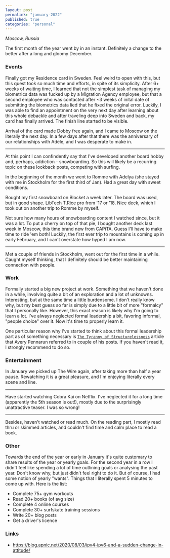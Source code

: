 ```yaml
---
layout: post
permalink: "january-2022"
published: true
categories: "personal" 
---
```


_Moscow, Russia_

The first month of the year went by in an instant. Definitely a change to the better after a long and gloomy December. 

### Events
Finally got my Residence card in Sweden. Feel weird to open with this, but this quest took so much time and efforts, in spite of its simplicity. After 6+ weeks of waiting time, I learned that not the simplest task of managing my biometrics data was fucked up by a Migration Agency employee, but that a second employee who was contacted after ~3 weeks of inital date of submitting the biometrics data lied that he fixed the original error. Luckily, I was able to find an appointment on the very next day after learning about this whole debackle and after traveling deep into Sweden and back, my card has finally arrived. The finish line started to be visible.

Arrival of the card made Dobby free again, and I came to Moscow on the literally the next day. In a few days after that there was the anniversary of our relationships with Adele, and I was desperate to make in.

_____

At this point I can confindently say that I've developed another board hobby and, perhaps, addiction - snowboarding. So this will likely be a recurring topic on these lookback posts, competing with surfing.

In the beginning of the month we went to Romme with Adelya (she stayed with me in Stockholm for the first third of Jan). Had a great day with sweet conditions. 

Bought my first snowboard on Blocket a week later. The board was used, but in good shape. LibTech T.Rice pro from '17 or '18. Nice deck, which I took out on another trip to Romme by myself.

Not sure how many hours of snowboarding content I watched since, but it was a lot. To put a cherry on top of that pie, I bought another deck last week in Moscow, this time brand new from CAPiTA. Guess I'll have to make time to ride 'em both! Luckily, the first ever trip to mountains is coming up in early February, and I can't overstate how hyped I am now.

_____

Met a couple of friends in Stockholm, went out for the first time in a while. Caught myself thinking, that I definitely should be better maintaining connection with people.

### Work
Formally started a big new project at work. Something that we haven't done in a while, involving quite a bit of an exploration and a lot of unknowns. Interesting, but at the same time a little burdensome. I don't really know why, but my best guess so far is simply due to a little bit of more "formalcy" that I personally like. However, this exact reason is likely why I'm going to learn a lot. I've always neglected formal leadership a bit, favoring informal, "people choice" over it. Now it's time to properly learn it.

One particular reason why I've started to think about this formal leadership part as of something necessary is [`The Tyranny of Structurelessness`](https://www.jofreeman.com/joreen/tyranny.htm) article that Avery Pennarun referred to in couple of his posts. If you haven't read it, I strongly recommend to do so.

### Entertainment

In January we picked up The Wire again, after taking more than half a year pause. Rewatching it is a great pleasure, and I'm enjoying literally every scene and line.

____

Have started watching Cobra Kai on Netflix. I've neglected it for a long time (apparently the 5th season is out!), mostly due to the surprisingly unattractive teaser. I was so wrong!

____


Besides, haven't watched or read much. On the reading part, I mostly read thru or skimmed articles, and couldn't find time and calm place to read a book.

### Other

Towards the end of the year or early in January it's quite customary to share results of the year or yearly goals. For the second year in a row I didn't feel like spending a lot of time outlining goals or analysing the past year. Don't know why, but just didn't feel right to do it. But of course, I had some notion of yearly "wants". Things that I literally spent 5 minutes to come up with. Here is the list:
* Complete 75+ gym workouts
* Read 20+ books (of avg size)
* Complete 4 online courses
* Complete 30+ surfskate training sessions
* Write 20+ blog posts
* Get a driver's licence
  
### Links
* https://blog.apnic.net/2020/08/03/ipv4-ipv6-and-a-sudden-change-in-attitude/

